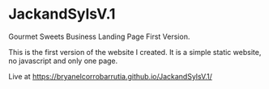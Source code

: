 # JackandSylsV.1
Gourmet Sweets Business Landing Page First Version.

This is the first version of the website I created. It is a simple static website, no javascript and only one page. 

Live at https://bryanelcorrobarrutia.github.io/JackandSylsV.1/
